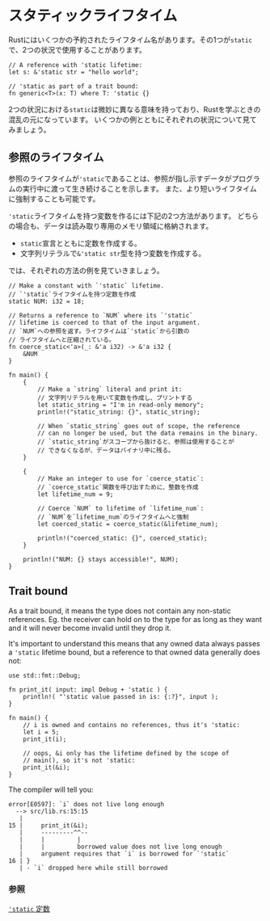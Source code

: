 <!--
# Static
-->
# スタティックライフタイム

<!--
Rust has a few reserved lifetime names. One of those is `'static`. You
might encounter it in two situations:
-->
Rustにはいくつかの予約されたライフタイム名があります。その1つが`static`で、2つの状況で使用することがあります。

```rust, editable
// A reference with 'static lifetime:
let s: &'static str = "hello world";

// 'static as part of a trait bound:
fn generic<T>(x: T) where T: 'static {}
```

<!--
Both are related but subtly different and this is a common source for
confusion when learning Rust. Here are some examples for each situation:
-->
2つの状況における`static`は微妙に異なる意味を持っており、Rustを学ぶときの混乱の元になっています。
いくつかの例とともにそれぞれの状況について見てみましょう。

<!--
## Reference lifetime
-->
## 参照のライフタイム

<!--
As a reference lifetime `'static` indicates that the data pointed to by
the reference lives for the entire lifetime of the running program.
It can still be coerced to a shorter lifetime.
-->
参照のライフタイムが`'static`であることは、参照が指し示すデータがプログラムの実行中に渡って生き続けることを示します。
また、より短いライフタイムに強制することも可能です。

<!--
There are two ways to make a variable with `'static` lifetime, and both
are stored in the read-only memory of the binary:
-->
`'static`ライフタイムを持つ変数を作るには下記の2つ方法があります。
どちらの場合も、データは読み取り専用のメモリ領域に格納されます。

<!--
* Make a constant with the `static` declaration.
* Make a `string` literal which has type: `&'static str`.
-->
* `static`宣言とともに定数を作成する。
* 文字列リテラルで`&'static str`型を持つ変数を作成する。

<!--
See the following example for a display of each method:
-->
では、それぞれの方法の例を見ていきましょう。

```rust,editable
// Make a constant with `'static` lifetime.
// `'static`ライフタイムを持つ定数を作成
static NUM: i32 = 18;

// Returns a reference to `NUM` where its `'static`
// lifetime is coerced to that of the input argument.
// `NUM`への参照を返す。ライフタイムは`'static`から引数の
// ライフタイムへと圧縮されている。
fn coerce_static<'a>(_: &'a i32) -> &'a i32 {
    &NUM
}

fn main() {
    {
        // Make a `string` literal and print it:
        // 文字列リテラルを用いて変数を作成し、プリントする
        let static_string = "I'm in read-only memory";
        println!("static_string: {}", static_string);

        // When `static_string` goes out of scope, the reference
        // can no longer be used, but the data remains in the binary.
        // `static_string`がスコープから抜けると、参照は使用することが
        // できなくなるが、データはバイナリ中に残る。
    }

    {
        // Make an integer to use for `coerce_static`:
        // `coerce_static`関数を呼び出すために、整数を作成
        let lifetime_num = 9;

        // Coerce `NUM` to lifetime of `lifetime_num`:
        // `NUM`を`lifetime_num`のライフタイムへと強制
        let coerced_static = coerce_static(&lifetime_num);

        println!("coerced_static: {}", coerced_static);
    }

    println!("NUM: {} stays accessible!", NUM);
}
```

## Trait bound

As a trait bound, it means the type does not contain any non-static
references. Eg. the receiver can hold on to the type for as long as
they want and it will never become invalid until they drop it.

It's important to understand this means that any owned data always passes
a `'static` lifetime bound, but a reference to that owned data generally
does not:

```rust,editable,compile_fail
use std::fmt::Debug;

fn print_it( input: impl Debug + 'static ) {
    println!( "'static value passed in is: {:?}", input );
}

fn main() {
    // i is owned and contains no references, thus it's 'static:
    let i = 5;
    print_it(i);

    // oops, &i only has the lifetime defined by the scope of
    // main(), so it's not 'static:
    print_it(&i);
}
```
The compiler will tell you:
```ignore
error[E0597]: `i` does not live long enough
  --> src/lib.rs:15:15
   |
15 |     print_it(&i);
   |     ---------^^--
   |     |         |
   |     |         borrowed value does not live long enough
   |     argument requires that `i` is borrowed for `'static`
16 | }
   | - `i` dropped here while still borrowed
```

<!--
### See also:
-->
### 参照

<!--
[`'static` constants][static_const]
-->
[`'static` 定数][static_const]

[static_const]: ../../custom_types/constants.md
